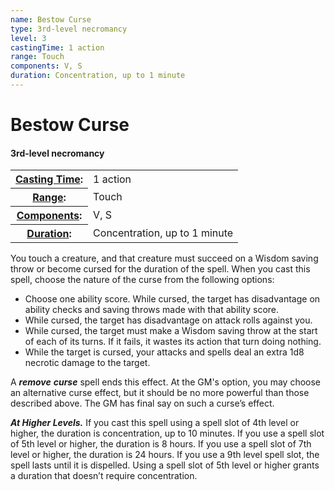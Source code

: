 ```yaml
---
name: Bestow Curse
type: 3rd-level necromancy
level: 3
castingTime: 1 action
range: Touch
components: V, S
duration: Concentration, up to 1 minute
---
```


Bestow Curse
============

#### 3rd-level necromancy

<table cellspacing="0" class="statBlock"><tbody><tr><th><a href="/srd/spellcasting/castingASpell.htm#castingTime">Casting Time</a>:</th><td>1 action</td></tr><tr><th><a href="/srd/spellcasting/castingASpell.htm#range">Range</a>:</th><td>Touch</td></tr><tr><th><a href="/srd/spellcasting/castingASpell.htm#components">Components</a>:</th><td>V, S</td></tr><tr><th><a href="/srd/spellcasting/castingASpell.htm#duration">Duration</a>:</th><td>Concentration, up to 1 minute</td></tr></tbody></table>

You touch a creature, and that creature must succeed on a Wisdom saving throw or become cursed for the duration of the spell. When you cast this spell, choose the nature of the curse from the following options:

*   Choose one ability score. While cursed, the target has disadvantage on ability checks and saving throws made with that ability score.
*   While cursed, the target has disadvantage on attack rolls against you.
*   While cursed, the target must make a Wisdom saving throw at the start of each of its turns. If it fails, it wastes its action that turn doing nothing.
*   While the target is cursed, your attacks and spells deal an extra 1d8 necrotic damage to the target.

A **_remove_** **_curse_** spell ends this effect. At the GM's option, you may choose an alternative curse effect, but it should be no more powerful than those described above. The GM has final say on such a curse’s effect.

_**At Higher Levels.**_ If you cast this spell using a spell slot of 4th level or higher, the duration is concentration, up to 10 minutes. If you use a spell slot of 5th level or higher, the duration is 8 hours. If you use a spell slot of 7th level or higher, the duration is 24 hours. If you use a 9th level spell slot, the spell lasts until it is dispelled. Using a spell slot of 5th level or higher grants a duration that doesn’t require concentration.